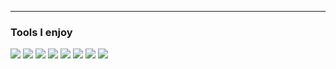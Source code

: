 <!-- ### Stats -->
---

<!-- ![Andrew's GitHub stats](https://github-readme-stats.vercel.app/api?username=andrewjradcliffe&count_private=true&theme=aura&hide=issues&hide_border=true&show_icons=true&include_all_commits=true) -->

<!-- [![Top Langs](https://github-readme-stats.vercel.app/api/top-langs/?username=andrewjradcliffe)](https://github.com/andrewjradcliffe/github-readme-stats) -->

### Tools I enjoy

![](https://img.shields.io/badge/OS-Linux-informational?style=flat&logo=arch-linux&logoColor=white&color=ff6ac1)
![](https://img.shields.io/badge/Editor-Emacs-informational?style=flat&logo=emacs%20Code&logoColor=white&color=ff6ac1)
![](https://img.shields.io/badge/VC-Git-informational?style=flat&logo=Git&logoColor=white&color=ff6ac1)
![](https://img.shields.io/badge/Code-Rust-informational?style=flat&logo=rust&logoColor=white&color=ff6ac1)
![](https://img.shields.io/badge/Code-Julia-informational?style=flat&logo=julia&logoColor=white&color=ff6ac1)
![](https://img.shields.io/badge/Code-Scheme-informational?style=flat&logo=scheme&logoColor=white&color=ff6ac1)
![](https://img.shields.io/badge/Shell-Bash-informational?style=flat&logo=bash&logoColor=white&color=ff6ac1)
![](https://img.shields.io/badge/Markdown-Org-informational?style=flat&logo=org&logoColor=white&color=ff6ac1)

